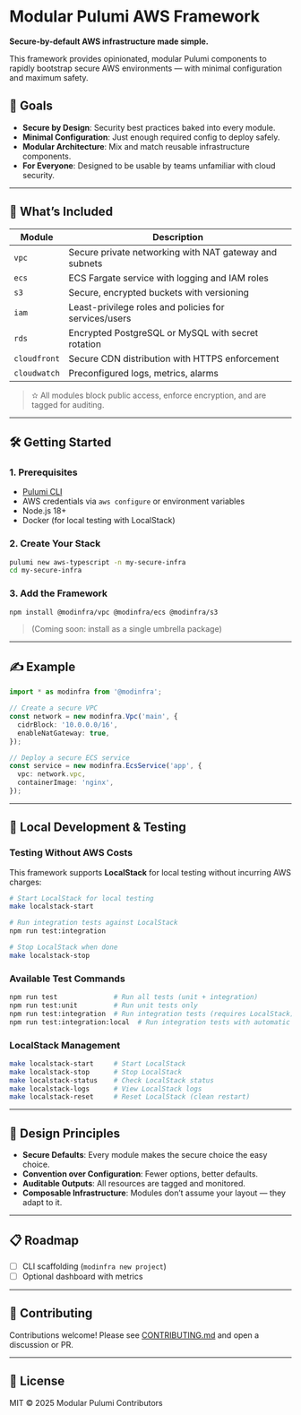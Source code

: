 # Modular Pulumi AWS Framework

**Secure-by-default AWS infrastructure made simple.**

This framework provides opinionated, modular Pulumi components to rapidly bootstrap secure AWS environments — with minimal configuration and maximum safety.

## 🚀 Goals

- **Secure by Design**: Security best practices baked into every module.
- **Minimal Configuration**: Just enough required config to deploy safely.
- **Modular Architecture**: Mix and match reusable infrastructure components.
- **For Everyone**: Designed to be usable by teams unfamiliar with cloud security.

---

## 🧱 What’s Included

| Module       | Description                                            |
| ------------ | ------------------------------------------------------ |
| `vpc`        | Secure private networking with NAT gateway and subnets |
| `ecs`        | ECS Fargate service with logging and IAM roles         |
| `s3`         | Secure, encrypted buckets with versioning              |
| `iam`        | Least-privilege roles and policies for services/users  |
| `rds`        | Encrypted PostgreSQL or MySQL with secret rotation     |
| `cloudfront` | Secure CDN distribution with HTTPS enforcement         |
| `cloudwatch` | Preconfigured logs, metrics, alarms                    |

> ✫️ All modules block public access, enforce encryption, and are tagged for auditing.

---

## 🛠️ Getting Started

### 1. Prerequisites

- [Pulumi CLI](https://www.pulumi.com/docs/get-started/install/)
- AWS credentials via `aws configure` or environment variables  
- Node.js 18+
- Docker (for local testing with LocalStack)

### 2. Create Your Stack

```bash
pulumi new aws-typescript -n my-secure-infra
cd my-secure-infra
```

### 3. Add the Framework

```bash
npm install @modinfra/vpc @modinfra/ecs @modinfra/s3
```

> (Coming soon: install as a single umbrella package)

---

## ✍️ Example

```ts
import * as modinfra from '@modinfra';

// Create a secure VPC
const network = new modinfra.Vpc('main', {
  cidrBlock: '10.0.0.0/16',
  enableNatGateway: true,
});

// Deploy a secure ECS service
const service = new modinfra.EcsService('app', {
  vpc: network.vpc,
  containerImage: 'nginx',
});
```

---

## 🧪 Local Development & Testing

### Testing Without AWS Costs

This framework supports **LocalStack** for local testing without incurring AWS charges:

```bash
# Start LocalStack for local testing
make localstack-start

# Run integration tests against LocalStack
npm run test:integration

# Stop LocalStack when done
make localstack-stop
```

### Available Test Commands

```bash
npm run test              # Run all tests (unit + integration)
npm run test:unit         # Run unit tests only
npm run test:integration  # Run integration tests (requires LocalStack)
npm run test:integration:local  # Run integration tests with automatic LocalStack startup
```

### LocalStack Management

```bash
make localstack-start     # Start LocalStack
make localstack-stop      # Stop LocalStack  
make localstack-status    # Check LocalStack status
make localstack-logs      # View LocalStack logs
make localstack-reset     # Reset LocalStack (clean restart)
```

---

## 📀 Design Principles

- **Secure Defaults**: Every module makes the secure choice the easy choice.
- **Convention over Configuration**: Fewer options, better defaults.
- **Auditable Outputs**: All resources are tagged and monitored.
- **Composable Infrastructure**: Modules don’t assume your layout — they adapt to it.

---

## 📋 Roadmap

- [ ] CLI scaffolding (`modinfra new project`)
- [ ] Optional dashboard with metrics

---

## 🧠 Contributing

Contributions welcome! Please see [CONTRIBUTING.md](./CONTRIBUTING.md) and open a discussion or PR.

---

## 📄 License

MIT © 2025 Modular Pulumi Contributors
